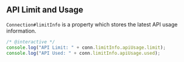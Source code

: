 ---
---

## API Limit and Usage

`Connection#limitInfo` is a property which stores the latest API usage information.

```javascript
/* @interactive */
console.log("API Limit: " + conn.limitInfo.apiUsage.limit);
console.log("API Used: " + conn.limitInfo.apiUsage.used);
```

